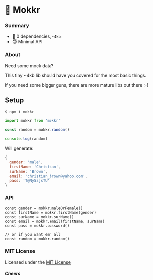 # 🎲 Mokkr

### Summary

- :tada: 0 dependencies, `~4kb`
- :innocent: Minimal API

### About

Need some mock data?

This tiny ~4kb lib should have you covered for the most basic things.

If you need some bigger guns, there are more mature libs out there :-)

## Setup
```sh
$ npm i mokkr
```


```js
import mokkr from 'mokkr'

const random = mokkr.random()

console.log(random)
```

Will generate:
```js
{
  gender: 'male',
  firstName: 'Christian',
  surName: 'Brown',
  email: 'christian_brown@yahoo.com',
  pass: 'T@Ny5zjsTU'
}
```

### API
```
const gender = mokkr.maleOrFemale()
const firstName = mokkr.firstName(gender)
const surName = mokkr.surName()
const email = mokkr.email(firstName, surName)
const pass = mokkr.password()

// or if you want em' all
const random = mokkr.random()
```

### MIT License

Licensed under the [MIT License](https://github.com/imlinus/Lestr/blob/master/LICENSE)


##### Cheers